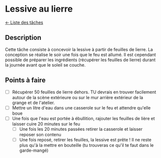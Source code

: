 # Lessive au lierre
[← Liste des tâches](../)

## Description
Cette tâche consiste à concevoir la lessive à partir de feuilles de lierre. La conception se réalise le soir une fois que le feu est allumé. Il est cependant possible de préparer les ingrédients (récupérer les feuilles de lierre) durant la journée avant que le soleil se couche. 

## Points à faire

- [ ] Récupérer 50 feuilles de lierre dehors. TU devrais en trouver facilement autour de la scène extérieure ou sur le mur arrière extérieur de la grange et de l'atelier. 
- [ ] Mettre un litre d'eau dans une casserole sur le feu et attendre qu'elle boue
- [ ] Une fois que l'eau est portée à ébullition, rajouter les feuilles de lière et laisser cuire 20 minutes sur le feu
    - [ ] Une fois les 20 minutes passées retirer la casserole et laisser reposer son contenu
    - [ ] Une fois reposé, retirer les feuilles, la lessive est prête ! Il ne reste plus qu'à la mettre en bouteille (tu trouveras ce qu'il te faut dans le garde-mangé)